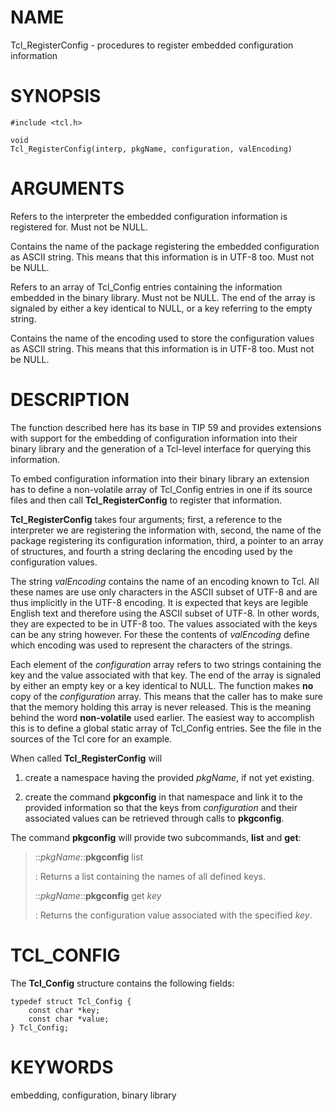 # NAME

Tcl_RegisterConfig - procedures to register embedded configuration
information

# SYNOPSIS

    #include <tcl.h>

    void
    Tcl_RegisterConfig(interp, pkgName, configuration, valEncoding)

# ARGUMENTS

Refers to the interpreter the embedded configuration information is
registered for. Must not be NULL.

Contains the name of the package registering the embedded configuration
as ASCII string. This means that this information is in UTF-8 too. Must
not be NULL.

Refers to an array of Tcl_Config entries containing the information
embedded in the binary library. Must not be NULL. The end of the array
is signaled by either a key identical to NULL, or a key referring to the
empty string.

Contains the name of the encoding used to store the configuration values
as ASCII string. This means that this information is in UTF-8 too. Must
not be NULL.

# DESCRIPTION

The function described here has its base in TIP 59 and provides
extensions with support for the embedding of configuration information
into their binary library and the generation of a Tcl-level interface
for querying this information.

To embed configuration information into their binary library an
extension has to define a non-volatile array of Tcl_Config entries in
one if its source files and then call **Tcl_RegisterConfig** to register
that information.

**Tcl_RegisterConfig** takes four arguments; first, a reference to the
interpreter we are registering the information with, second, the name of
the package registering its configuration information, third, a pointer
to an array of structures, and fourth a string declaring the encoding
used by the configuration values.

The string *valEncoding* contains the name of an encoding known to Tcl.
All these names are use only characters in the ASCII subset of UTF-8 and
are thus implicitly in the UTF-8 encoding. It is expected that keys are
legible English text and therefore using the ASCII subset of UTF-8. In
other words, they are expected to be in UTF-8 too. The values associated
with the keys can be any string however. For these the contents of
*valEncoding* define which encoding was used to represent the characters
of the strings.

Each element of the *configuration* array refers to two strings
containing the key and the value associated with that key. The end of
the array is signaled by either an empty key or a key identical to NULL.
The function makes **no** copy of the *configuration* array. This means
that the caller has to make sure that the memory holding this array is
never released. This is the meaning behind the word **non-volatile**
used earlier. The easiest way to accomplish this is to define a global
static array of Tcl_Config entries. See the file in the sources of the
Tcl core for an example.

When called **Tcl_RegisterConfig** will

1.  create a namespace having the provided *pkgName*, if not yet
    existing.

2.  create the command **pkgconfig** in that namespace and link it to
    the provided information so that the keys from *configuration* and
    their associated values can be retrieved through calls to
    **pkgconfig**.

The command **pkgconfig** will provide two subcommands, **list** and
**get**:

> ::*pkgName*::**pkgconfig** list
>
> :   Returns a list containing the names of all defined keys.
>
> ::*pkgName*::**pkgconfig** get *key*
>
> :   Returns the configuration value associated with the specified
>     *key*.

# TCL_CONFIG

The **Tcl_Config** structure contains the following fields:

    typedef struct Tcl_Config {
        const char *key;
        const char *value;
    } Tcl_Config;

# KEYWORDS

embedding, configuration, binary library
